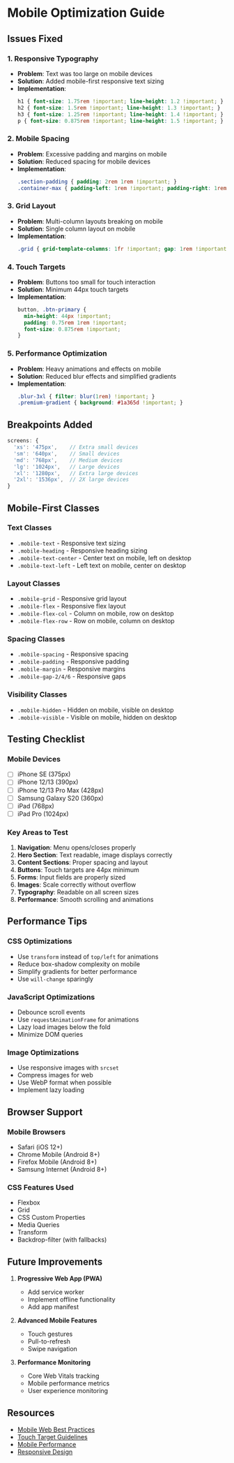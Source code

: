 # Mobile Optimization Guide

## Issues Fixed

### 1. Responsive Typography
- **Problem**: Text was too large on mobile devices
- **Solution**: Added mobile-first responsive text sizing
- **Implementation**: 
  ```css
  h1 { font-size: 1.75rem !important; line-height: 1.2 !important; }
  h2 { font-size: 1.5rem !important; line-height: 1.3 !important; }
  h3 { font-size: 1.25rem !important; line-height: 1.4 !important; }
  p { font-size: 0.875rem !important; line-height: 1.5 !important; }
  ```

### 2. Mobile Spacing
- **Problem**: Excessive padding and margins on mobile
- **Solution**: Reduced spacing for mobile devices
- **Implementation**:
  ```css
  .section-padding { padding: 2rem 1rem !important; }
  .container-max { padding-left: 1rem !important; padding-right: 1rem !important; }
  ```

### 3. Grid Layout
- **Problem**: Multi-column layouts breaking on mobile
- **Solution**: Single column layout on mobile
- **Implementation**:
  ```css
  .grid { grid-template-columns: 1fr !important; gap: 1rem !important; }
  ```

### 4. Touch Targets
- **Problem**: Buttons too small for touch interaction
- **Solution**: Minimum 44px touch targets
- **Implementation**:
  ```css
  button, .btn-primary { 
    min-height: 44px !important; 
    padding: 0.75rem 1rem !important; 
    font-size: 0.875rem !important; 
  }
  ```

### 5. Performance Optimization
- **Problem**: Heavy animations and effects on mobile
- **Solution**: Reduced blur effects and simplified gradients
- **Implementation**:
  ```css
  .blur-3xl { filter: blur(1rem) !important; }
  .premium-gradient { background: #1a365d !important; }
  ```

## Breakpoints Added

```javascript
screens: {
  'xs': '475px',    // Extra small devices
  'sm': '640px',    // Small devices
  'md': '768px',    // Medium devices
  'lg': '1024px',   // Large devices
  'xl': '1280px',   // Extra large devices
  '2xl': '1536px',  // 2X large devices
}
```

## Mobile-First Classes

### Text Classes
- `.mobile-text` - Responsive text sizing
- `.mobile-heading` - Responsive heading sizing
- `.mobile-text-center` - Center text on mobile, left on desktop
- `.mobile-text-left` - Left text on mobile, center on desktop

### Layout Classes
- `.mobile-grid` - Responsive grid layout
- `.mobile-flex` - Responsive flex layout
- `.mobile-flex-col` - Column on mobile, row on desktop
- `.mobile-flex-row` - Row on mobile, column on desktop

### Spacing Classes
- `.mobile-spacing` - Responsive spacing
- `.mobile-padding` - Responsive padding
- `.mobile-margin` - Responsive margins
- `.mobile-gap-2/4/6` - Responsive gaps

### Visibility Classes
- `.mobile-hidden` - Hidden on mobile, visible on desktop
- `.mobile-visible` - Visible on mobile, hidden on desktop

## Testing Checklist

### Mobile Devices
- [ ] iPhone SE (375px)
- [ ] iPhone 12/13 (390px)
- [ ] iPhone 12/13 Pro Max (428px)
- [ ] Samsung Galaxy S20 (360px)
- [ ] iPad (768px)
- [ ] iPad Pro (1024px)

### Key Areas to Test
1. **Navigation**: Menu opens/closes properly
2. **Hero Section**: Text readable, image displays correctly
3. **Content Sections**: Proper spacing and layout
4. **Buttons**: Touch targets are 44px minimum
5. **Forms**: Input fields are properly sized
6. **Images**: Scale correctly without overflow
7. **Typography**: Readable on all screen sizes
8. **Performance**: Smooth scrolling and animations

## Performance Tips

### CSS Optimizations
- Use `transform` instead of `top/left` for animations
- Reduce box-shadow complexity on mobile
- Simplify gradients for better performance
- Use `will-change` sparingly

### JavaScript Optimizations
- Debounce scroll events
- Use `requestAnimationFrame` for animations
- Lazy load images below the fold
- Minimize DOM queries

### Image Optimizations
- Use responsive images with `srcset`
- Compress images for web
- Use WebP format when possible
- Implement lazy loading

## Browser Support

### Mobile Browsers
- Safari (iOS 12+)
- Chrome Mobile (Android 8+)
- Firefox Mobile (Android 8+)
- Samsung Internet (Android 8+)

### CSS Features Used
- Flexbox
- Grid
- CSS Custom Properties
- Media Queries
- Transform
- Backdrop-filter (with fallbacks)

## Future Improvements

1. **Progressive Web App (PWA)**
   - Add service worker
   - Implement offline functionality
   - Add app manifest

2. **Advanced Mobile Features**
   - Touch gestures
   - Pull-to-refresh
   - Swipe navigation

3. **Performance Monitoring**
   - Core Web Vitals tracking
   - Mobile performance metrics
   - User experience monitoring

## Resources

- [Mobile Web Best Practices](https://developers.google.com/web/fundamentals/design-and-ux/principles)
- [Touch Target Guidelines](https://material.io/design/usability/accessibility.html#layout-typography)
- [Mobile Performance](https://web.dev/mobile/)
- [Responsive Design](https://developer.mozilla.org/en-US/docs/Learn/CSS/CSS_layout/Responsive_Design) 